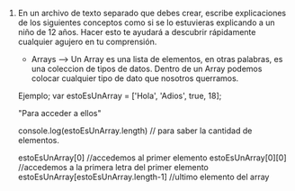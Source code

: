 1. En un archivo de texto separado que debes crear, escribe explicaciones de los siguientes conceptos como si se lo estuvieras explicando a un niño de 12 años. Hacer esto te ayudará a descubrir rápidamente cualquier agujero en tu comprensión.

	* Arrays
	 --> Un Array es una lista de elementos, en otras palabras, es una coleccion de tipos de datos. 
	 Dentro de un Array podemos colocar cualquier tipo de dato que nosotros querramos. 
	 
	 Ejemplo; 
	 var estoEsUnArray = ['Hola', 'Adios', true, 18];

	 "Para acceder a ellos"

	 console.log(estoEsUnArray.length) // para saber la cantidad de elementos. 
	 
	 estoEsUnArray[0] //accedemos al primer elemento
	 estoEsUnArray[0][0] //accedemos a la primera letra del primer elemento
	 estoEsUnArray[estoEsUnArray.length-1]  //ultimo elemento del array



	 
    